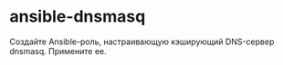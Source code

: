 # ansible-dnsmasq
Создайте Ansible-роль, настраивающую кэширующий DNS-сервер dnsmasq. Примените ее.
